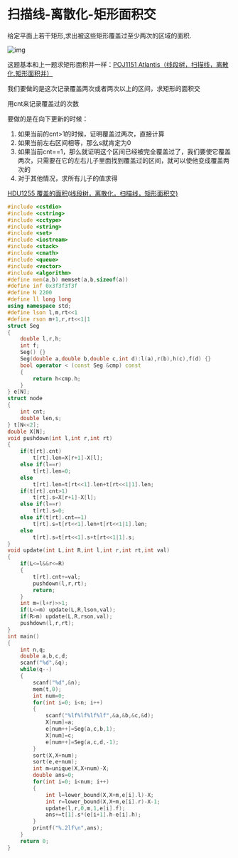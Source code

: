# 扫描线-离散化-矩形面积交

给定平面上若干矩形,求出被这些矩形覆盖过至少两次的区域的面积.

![img](http://acm.hdu.edu.cn/data/images/c15-1005-1.jpg)

这题基本和上一题求矩形面积并一样：[POJ1151 Atlantis（线段树，扫描线，离散化,矩形面积并）](http://blog.csdn.net/riba2534/article/details/76851233)

我们要做的是这次记录覆盖两次或者两次以上的区间，求矩形的面积交

用cnt来记录覆盖过的次数

要做的是在向下更新的时候：

1.  如果当前的cnt>1的时候，证明覆盖过两次，直接计算
2.  如果当前左右区间相等，那么s就肯定为0
3.  如果当前cnt==1，那么就证明这个区间已经被完全覆盖过了，我们要使它覆盖两次，只需要在它的左右儿子里面找到覆盖过的区间，就可以使他变成覆盖两次的
4.  对于其他情况，求所有儿子的值求得

[HDU1255 覆盖的面积(线段树，离散化，扫描线，矩形面积交)](http://blog.csdn.net/riba2534/article/details/76854995)

```cpp
#include <cstdio>  
#include <cstring>  
#include <cctype>  
#include <string>  
#include <set>  
#include <iostream>  
#include <stack>  
#include <cmath>  
#include <queue>  
#include <vector>  
#include <algorithm>  
#define mem(a,b) memset(a,b,sizeof(a))  
#define inf 0x3f3f3f3f  
#define N 2200  
#define ll long long  
using namespace std;  
#define lson l,m,rt<<1  
#define rson m+1,r,rt<<1|1  
struct Seg  
{  
    double l,r,h;  
    int f;  
    Seg() {}  
    Seg(double a,double b,double c,int d):l(a),r(b),h(c),f(d) {}  
    bool operator < (const Seg &cmp) const  
    {  
        return h<cmp.h;  
    }  
} e[N];  
struct node  
{  
    int cnt;  
    double len,s;  
} t[N<<2];  
double X[N];  
void pushdown(int l,int r,int rt)  
{  
    if(t[rt].cnt)  
        t[rt].len=X[r+1]-X[l];  
    else if(l==r)  
        t[rt].len=0;  
    else  
        t[rt].len=t[rt<<1].len+t[rt<<1|1].len;  
    if(t[rt].cnt>1)  
        t[rt].s=X[r+1]-X[l];  
    else if(l==r)  
        t[rt].s=0;  
    else if(t[rt].cnt==1)  
        t[rt].s=t[rt<<1].len+t[rt<<1|1].len;  
    else  
        t[rt].s=t[rt<<1].s+t[rt<<1|1].s;  
}  
void update(int L,int R,int l,int r,int rt,int val)  
{  
    if(L<=l&&r<=R)  
    {  
        t[rt].cnt+=val;  
        pushdown(l,r,rt);  
        return;  
    }  
    int m=(l+r)>>1;  
    if(L<=m) update(L,R,lson,val);  
    if(R>m) update(L,R,rson,val);  
    pushdown(l,r,rt);  
}  
int main()  
{  
    int n,q;  
    double a,b,c,d;  
    scanf("%d",&q);  
    while(q--)  
    {  
        scanf("%d",&n);  
        mem(t,0);  
        int num=0;  
        for(int i=0; i<n; i++)  
        {  
            scanf("%lf%lf%lf%lf",&a,&b,&c,&d);  
            X[num]=a;  
            e[num++]=Seg(a,c,b,1);  
            X[num]=c;  
            e[num++]=Seg(a,c,d,-1);  
        }  
        sort(X,X+num);  
        sort(e,e+num);  
        int m=unique(X,X+num)-X;  
        double ans=0;  
        for(int i=0; i<num; i++)  
        {  
            int l=lower_bound(X,X+m,e[i].l)-X;  
            int r=lower_bound(X,X+m,e[i].r)-X-1;  
            update(l,r,0,m,1,e[i].f);  
            ans+=t[1].s*(e[i+1].h-e[i].h);  
        }  
        printf("%.2lf\n",ans);  
    }  
    return 0;  
}  
```



